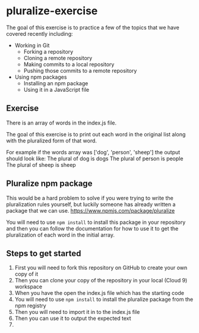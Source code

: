 # pluralize-exercise

The goal of this exercise is to practice a few of the topics that we have covered recently including:
* Working in Git
  * Forking a repository
  * Cloning a remote repository
  * Making commits to a local repository
  * Pushing those commits to a remote repository
* Using npm packages
  * Installing an npm package
  * Using it in a JavaScript file

## Exercise
There is an array of words in the index.js file.  

The goal of this exercise is to print out each word in the original list along with the pluralized form of that word.  

For example if the words array was ['dog', 'person', 'sheep'] the output should look like:
The plural of dog is dogs
The plural of person is people
The plural of sheep is sheep


## Pluralize npm package
This would be a hard problem to solve if you were trying to write the pluralization rules yourself, but luckily someone has already written a package that we can use. https://www.npmjs.com/package/pluralize

You will need to use `npm install` to install this package in your repository and then you can follow the documentation for how to use it to get the pluralization of each word in the initial array.

## Steps to get started
1. First you will need to fork this repository on GitHub to create your own copy of it
2. Then you can clone your copy of the repository in your local (Cloud 9) workspace
3. When you have the open the index.js file which has the starting code
4. You will need to use `npm install` to install the pluralize package from the npm registry
5. Then you will need to import it in to the index.js file
6. Then you can use it to output the expected text
7. 